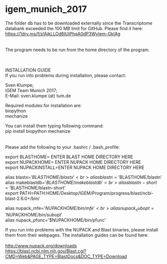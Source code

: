 # igem_munich_2017


The folder db has to be downloaded externally since the Transcriptome databank exceeded the 100 MB limit for GitHub. Please find it here:
https://1drv.ms/f/s!AjkLLOd6IUjPhqA0dP3WyIem-GkIAg
<br>
<br>
<br>
The program needs to be run from the home directory of the program. 

<br><br>
INSTALLATION GUIDE
<br>
If you run into problems during installation, please contact: 


Sven Klumpe;
<br>
iGEM Team Munich 2017;
<br>
E-Mail: sven.klumpe (at) tum.de


Required modules for installation are:<br>
biopython <br>
mechanize


You can install them typing following command: <br>
pip install biopython mechanize <br>
<br><br>
Please add the following to your .bashrc / .bash_profile:


export BLASTHOME= ENTER BLAST HOME DIRECTORY HERE<br>
export NUPACKHOME= ENTER NUPACK HOME DIRECTORY HERE<br>
export NUPACKINSTALL=ENTER NUPACK HOME DIRECTORY HERE<br>

alias blastx='$BLASTHOME/blastx'<br>
alias blastn='$BLASTHOME/blastn'<br>
alias makeblastdb='$BLASTHOME/makeblastdb'<br>
alias blastn-short='$BLASTHOME/blastn-short'<br>
export PATH=$PATH:$HOME/Desktop/IGEM/Program/progress/blast/ncbi-blast-2.6.0+/bin/<br>

alias nupack_mfe='$NUPACKHOME/bin/mfe'<br>
alias nupack_subopt='$NUPACKHOME/bin/subopt'<br>
alias nupack_pfunc='$NUPACKHOME/bin/pfunc'<br>


If you run into problems with the NUPACK and Blast binaries, please install them from their webpages. The installation guides can be found here: <br>
<br>
http://www.nupack.org/downloads
<br>
https://blast.ncbi.nlm.nih.gov/Blast.cgi?CMD=Web&PAGE_TYPE=BlastDocs&DOC_TYPE=Download
